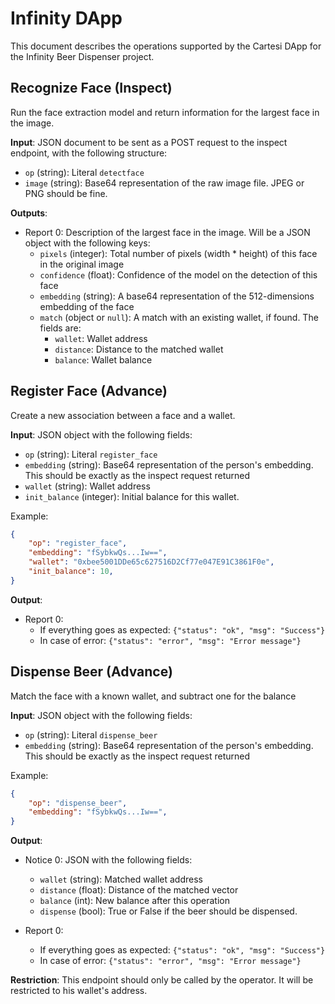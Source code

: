 # Infinity DApp

This document describes the operations supported by the Cartesi DApp for the
Infinity Beer Dispenser project.

## Recognize Face (Inspect)

Run the face extraction model and return information for the largest face in the image.

**Input**: JSON document to be sent as a POST request to the inspect endpoint, with the following structure:

- `op` (string): Literal `detectface`
- `image` (string): Base64 representation of the raw image file. JPEG or PNG should be fine.

**Outputs**:

- Report 0: Description of the largest face in the image. Will be a JSON object with the following keys:
  - `pixels` (integer): Total number of pixels (width * height) of this face in the original image
  - `confidence` (float): Confidence of the model on the detection of this face
  - `embedding` (string): A base64 representation of the 512-dimensions embedding of the face
  - `match` (object or `null`): A match with an existing wallet, if found. The fields are:
    - `wallet`: Wallet address
    - `distance`: Distance to the matched wallet
    - `balance`: Wallet balance

## Register Face (Advance)

Create a new association between a face and a wallet.

**Input**: JSON object with the following fields:

- `op` (string): Literal `register_face`
- `embedding` (string): Base64 representation of the person's embedding. This should be exactly as the inspect request returned
- `wallet` (string): Wallet address
- `init_balance` (integer): Initial balance for this wallet.

Example:

```json
{
    "op": "register_face",
    "embedding": "fSybkwQs...Iw==",
    "wallet": "0xbee5001DDe65c627516D2Cf77e047E91C3861F0e",
    "init_balance": 10,
}
```

**Output**:

- Report 0:
  - If everything goes as expected: `{"status": "ok", "msg": "Success"}`
  - In case of error: `{"status": "error", "msg": "Error message"}`

## Dispense Beer (Advance)

Match the face with a known wallet, and subtract one for the balance

**Input**: JSON object with the following fields:

- `op` (string): Literal `dispense_beer`
- `embedding` (string): Base64 representation of the person's embedding. This should be exactly as the inspect request returned

Example:

```json
{
    "op": "dispense_beer",
    "embedding": "fSybkwQs...Iw==",
}
```

**Output**:

- Notice 0: JSON with the following fields:
  - `wallet` (string): Matched wallet address
  - `distance` (float): Distance of the matched vector
  - `balance` (int): New balance after this operation
  - `dispense` (bool): True or False if the beer should be dispensed.

- Report 0:
  - If everything goes as expected: `{"status": "ok", "msg": "Success"}`
  - In case of error: `{"status": "error", "msg": "Error message"}`

**Restriction**:
This endpoint should only be called by the operator. It will be restricted to his wallet's address.
